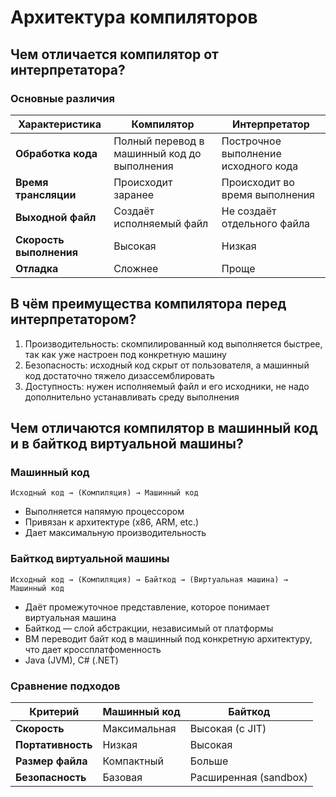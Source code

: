 # Архитектура компиляторов

## Чем отличается компилятор от интерпретатора?

### Основные различия

| Характеристика          | Компилятор                                  | Интерпретатор                        |
| ----------------------- | ------------------------------------------- | ------------------------------------ |
| **Обработка кода**      | Полный перевод в машинный код до выполнения | Построчное выполнение исходного кода |
| **Время трансляции**    | Происходит заранее                          | Происходит во время выполнения       |
| **Выходной файл**       | Создаёт исполняемый файл                    | Не создаёт отдельного файла          |
| **Скорость выполнения** | Высокая                                     | Низкая                               |
| **Отладка**             | Сложнее                                     | Проще                                |

## В чём преимущества компилятора перед интерпретатором?

1. Производительность: скомпилированный код выполняется быстрее, так как уже настроен под конкретную машину
2. Безопасность: исходный код скрыт от пользователя, а машинный код достаточно тяжело дизассемблировать
3. Доступность: нужен исполняемый файл и его исходники, не надо дополнительно устанавливать среду выполнения 

## Чем отличаются компилятор в машинный код и в байткод виртуальной машины?

### Машинный код
```
Исходный код → (Компиляция) → Машинный код
```
- Выполняется напямую процессором
- Привязан к архитектуре (x86, ARM, etc.)
- Дает максимальную производительность

### Байткод виртуальной машины
```
Исходный код → (Компиляция) → Байткод → (Виртуальная машина) → Машинный код
```
- Даёт промежуточное представление, которое понимает виртуальная машина
- Байткод — слой абстракции, независимый от платформы
- ВМ переводит байт код в машинный под конкретную архитектуру, что дает кроссплатфоменность
- Java (JVM), C# (.NET)

### Сравнение подходов

| Критерий          | Машинный код | Байткод               |
| ----------------- | ------------ | --------------------- |
| **Скорость**      | Максимальная | Высокая (с JIT)       |
| **Портативность** | Низкая       | Высокая               |
| **Размер файла**  | Компактный   | Больше                |
| **Безопасность**  | Базовая      | Расширенная (sandbox) |